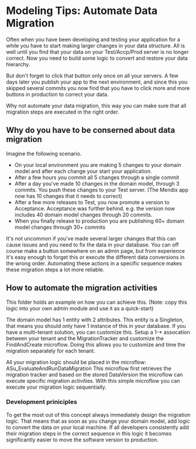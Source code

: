 # Modeling Tips: Automate Data Migration

Often when you have been developing and testing your application for a while you have to start making larger changes in your data structure. All is well until you find that your data on your Test/Accp/Prod server is no longer correct. 
Now you need to build some logic to convert and restore your data hierarchy. 

But don't forget to click that button only once on all your servers.
A few days later you publish your app to the next environment, and since this you skipped several commits you now find that you have to click more and more buttons in production to correct your data.


Why not automate your data migration, this way you can make sure that all migration steps are executed in the right order.

## Why do you have to be conserned about data migration
Imagine the following scenario. 
 * On your local environment you are making 5 changes to your domain model and after each change your start your application.
 * After a few hours you commit all 5 changes through a single commit
 * After a day you've made 10 changes in the domain model, through 3 commits. 
   You push these changes to your Test server.   (The Mendix app now has 10 changes that it needs to correct)
 * After a few more releases to Test, you now promote a version to Acceptance. 
   Acceptance was further behind. e.g. the version now includes 40 domain model changes through 20 commits. 
 * When you finally release to production you are publishing 60+ domain model changes through 30+ commits

It's not uncommon if you've made several larger changes that this can cause issues and you need to fix the data in your database. You can off course make a button somewhere on an admin page, but from experience it's easy enough to forget this or execute the different data conversions in the wrong order. 
Automating these actions in a specific sequence makes these migration steps a lot more reliable. 


## How to automate the migration activities
This folder holds an example on how you can achieve this. (Note: copy this logic into your own admin module and use it as a quick-start)

The domain model has 1 entity with 2 attributes. This entity is a Singleton, that means you should only have 1 instance of this in your database. 
  If you have a multi-tenant solution, you can customize this. Setup a 1-* assocation between your tenant and the MigrationTracker and customize the FindAndCreate microflow. Doing this allows you to customize and time the migration separately for each tenant. 

All your migration logic should be placed in the microflow: ASu_EvaluateAndRunDataMigration
This microflow first retrieves the migration tracker and based on the stored DataVersion the microflow can execute specific migration activities. 
With this simple microflow you can execute your migration logic sequentially. 

### Development priniciples
To get the most out of this concept always immediately design the migration logic. That means that as soon as you change your domain model, add logic to convert the data on your local machine. If all developers consistently add their migration steps in the correct sequence in this logic it becomes significantly easier to move the software version to production.
